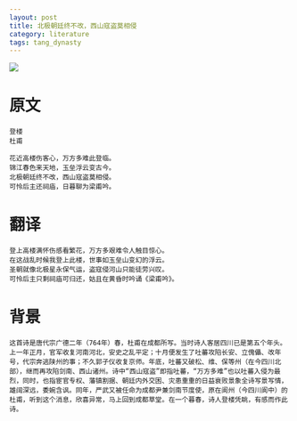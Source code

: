 ```yaml
---
layout: post
title: 北极朝廷终不改，西山寇盗莫相侵
category: literature
tags: tang_dynasty
---
```

![](https://cdn.kelu.org/blog/tags/literature.jpg)

# 原文

```
登楼
杜甫

花近高楼伤客心，万方多难此登临。
锦江春色来天地，玉垒浮云变古今。
北极朝廷终不改，西山寇盗莫相侵。
可怜后主还祠庙，日暮聊为梁甫吟。
```

# 翻译

```
登上高楼满怀伤感看繁花，万方多艰难令人触目惊心。
在这战乱时候我登上此楼，世事如玉垒山变幻的浮云。
圣朝就像北极星永保气运，盗寇侵河山只能徒劳兴叹。
可怜后主只剩祠庙可归还，姑且在黄昏时吟诵《梁甫吟》。 
```

# 背景

```
这首诗是唐代宗广德二年（764年）春，杜甫在成都所写。当时诗人客居四川已是第五个年头。上一年正月，官军收复河南河北，安史之乱平定；十月便发生了吐蕃攻陷长安、立傀儡、改年号，代宗奔逃陕州的事；不久郭子仪收复京师。年底，吐蕃又破松、维、保等州（在今四川北部），继而再攻陷剑南、西山诸州。诗中“西山寇盗”即指吐蕃，“万方多难”也以吐蕃入侵为最烈，同时，也指宦官专权、藩镇割据、朝廷内外交困、灾患重重的日益衰败景象全诗写景写情，雄阔深远，委婉含讽。同年，严武又被任命为成都尹兼剑南节度使，原在阆州（今四川阆中）的杜甫，听到这个消息，欣喜异常，马上回到成都草堂。在一个暮春，诗人登楼凭眺，有感而作此诗。
```

